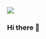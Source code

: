 <img src="https://capsule-render.vercel.app/api?type=transparent&color=black&height=200&section=header&text=나녕이&fontSize=90" />

### Hi there 👋

<!--
**nanyoung00/nanyoung00** is a ✨ _special_ ✨ repository because its `README.md` (this file) appears on your GitHub profile.

Here are some ideas to get you started:

- 🔭 I’m currently working on ...
- 🌱 I’m currently learning ...
- 👯 I’m looking to collaborate on ...
- 🤔 I’m looking for help with ...
- 💬 Ask me about ...
- 📫 How to reach me: ...
- 😄 Pronouns: ...
- ⚡ Fun fact: ...
-->
